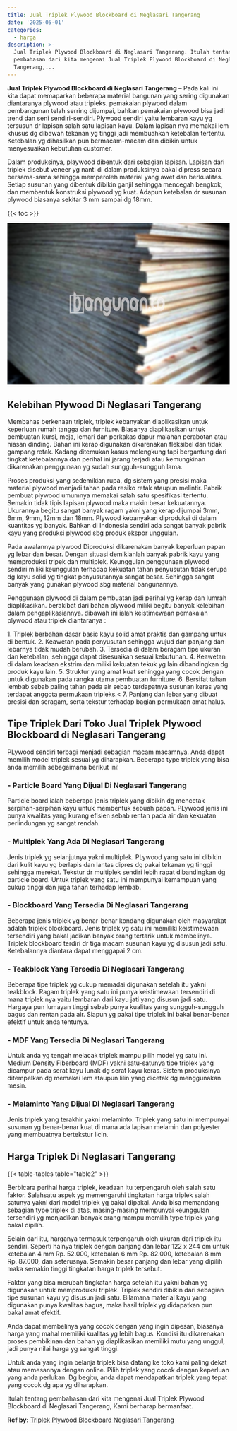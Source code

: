 ```yaml
---
title: Jual Triplek Plywood Blockboard di Neglasari Tangerang
date: '2025-05-01'
categories:
  - harga
description: >-
  Jual Triplek Plywood Blockboard di Neglasari Tangerang. Itulah tentang
  pembahasan dari kita mengenai Jual Triplek Plywood Blockboard di Neglasari
  Tangerang,...
---
```


**Jual Triplek Plywood Blockboard di Neglasari Tangerang** – Pada kali ini kita dapat memaparkan beberapa material bangunan yang sering digunakan diantaranya plywood atau tripleks. pemakaian plywood dalam pembangunan telah serring dijumpai, bahkan pemakaian plywood bisa jadi trend dan seni sendiri-sendiri. Plywood sendiri yaitu lembaran kayu yg tersusun dr lapisan salah satu lapisan kayu. Dalam lapisan nya memakai lem khusus dg dibawah tekanan yg tinggi jadi membuahkan ketebalan tertentu. Ketebalan yg dihasilkan pun bermacam-macam dan dibikin untuk menyesuaikan kebutuhan customer.

Dalam produksinya, playwood dibentuk dari sebagian lapisan. Lapisan dari triplek disebut veneer yg nanti di dalam produksinya bakal dipress secara bersama-sama sehingga memperoleh material yang awet dan berkualitas. Setiap susunan yang dibentuk dibikin ganjil sehingga mencegah bengkok, dan membentuk konstruksi plywood yg kuat. Adapun ketebalan dr susunan plywood biasanya sekitar 3 mm sampai dg 18mm.

{{< toc >}}

![Jual Triplek Plywood Blockboard di Neglasari Tangerang](/images/jual-triplek-murah-32.png)

## Kelebihan Plywood Di Neglasari Tangerang

Membahas berkenaan triplek, triplek kebanyakan diaplikasikan untuk keperluan rumah tangga dan furniture. Biasanya diaplikasikan untuk pembuatan kursi, meja, lemari dan perkakas dapur malahan perabotan atau hiasan dinding. Bahan ini kerap digunakan dikarenakan fleksibel dan tidak gampang retak. Kadang ditemukan kasus melengkung tapi bergantung dari tingkat ketebalannya dan perihal ini jarang terjadi atau kemungkinan dikarenakan penggunaan yg sudah sungguh-sungguh lama.

Proses produksi yang sedemikian rupa, dg sistem yang presisi maka material plywood menjadi tahan pada resiko retak ataupun melintir. Pabrik pembuat plywood umumnya memakai salah satu spesifikasi tertentu. Semakin tidak tipis lapisan plywood maka makin besar kekuatannya. Ukurannya begitu sangat banyak ragam yakni yang kerap dijumpai 3mm, 6mm, 9mm, 12mm dan 18mm. Plywood kebanyakan diproduksi di dalam kuantitas yg banyak. Bahkan di Indonesia sendiri ada sangat banyak pabrik kayu yang produksi plywood sbg produk ekspor unggulan.

Pada awalannya plywood Diproduksi dikarenakan banyak keperluan papan yg lebar dan besar. Dengan situasi demikianlah banyak pabrik kayu yang memproduksi tripek dan multiplek. Keunggulan penggunaan plywood sendiri miliki keunggulan terhadap kekuatan tahan penyusutan tidak serupa dg kayu solid yg tingkat penyusutannya sangat besar. Sehingga sangat banyak yang gunakan plywood sbg material bangunannya.

Penggunaan plywood di dalam pembuatan jadi perihal yg kerap dan lumrah diaplikasikan. berakibat dari bahan plywood miliki begitu banyak kelebihan dalam pengaplikasiannya. dibawah ini ialah keistimewaan pemakaian plywood atau triplek diantaranya :

1\. Triplek berbahan dasar basic kayu solid amat praktis dan gampang untuk di bentuk. 2. Keawetan pada penyusutan sehingga wujud dan panjang dan lebarnya tidak mudah berubah. 3. Tersedia di dalam beragam tipe ukuran dan ketebalan, sehingga dapat disesuaikan sesuai kebutuhan. 4. Keawetan di dalam keadaan ekstrim dan miliki kekuatan tekuk yg lain dibandingkan dg produk kayu lain. 5. Struktur yang amat kuat sehingga yang cocok dengan untuk digunakan pada rangka utama pembuatan furniture. 6. Bersifat tahan lembab sebab paling tahan pada air sebab terdapatnya susunan keras yang terdapat anggota permukaan tripleks.< 7. Panjang dan lebar yang dibuat presisi dan seragam, serta tekstur terhadap bagian permukaan amat halus.

## Tipe Triplek Dari Toko Jual Triplek Plywood Blockboard di Neglasari Tangerang

PLywood sendiri terbagi menjadi sebagian macam macamnya. Anda dapat memilih model triplek sesuai yg diharapkan. Beberapa type triplek yang bisa anda memilih sebagaimana berikut ini!

### \- Particle Board Yang Dijual Di Neglasari Tangerang

Particle board ialah beberapa jenis triplek yang dibikin dg mencetak serpihan-serpihan kayu untuk membentuk sebuah papan. PLywood jenis ini punya kwalitas yang kurang efisien sebab rentan pada air dan kekuatan perlindungan yg sangat rendah.

### \- Multiplek Yang Ada Di Neglasari Tangerang

Jenis triplek yg selanjutnya yakni multiplek. PLywood yang satu ini dibikin dari kulit kayu yg berlapis dan lantas dipres dg pakai tekanan yg tinggi sehingga merekat. Tekstur dr multiplek sendiri lebih rapat dibandingkan dg particle board. Untuk triplek yang satu ini mempunyai kemampuan yang cukup tinggi dan juga tahan terhadap lembab.

### \- Blockboard Yang Tersedia Di Neglasari Tangerang

Beberapa jenis triplek yg benar-benar kondang digunakan oleh masyarakat adalah triplek blockboard. Jenis triplek yg satu ini memiliki keistimewaan tersendiri yang bakal jadikan banyak orang tertarik untuk membelinya. Triplek blockboard terdiri dr tiga macam susunan kayu yg disusun jadi satu. Ketebalannya diantara dapat menggapai 2 cm.

### \- Teakblock Yang Tersedia Di Neglasari Tangerang

Beberapa tipe triplek yg cukup memadai digunakan setelah itu yakni teakblock. Ragam triplek yang satu ini punya keistimewaan tersendiri di mana triplek nya yaitu lembaran dari kayu jati yang disusun jadi satu. Hargaya pun lumayan tinggi sebab punya kualitas yang sungguh-sungguh bagus dan rentan pada air. Siapun yg pakai tipe triplek ini bakal benar-benar efektif untuk anda tentunya.

### \- MDF Yang Tersedia Di Neglasari Tangerang

Untuk anda yg tengah melacak triplek mampu pilih model yg satu ini. Medium Density Fiberboard (MDF) yakni satu-satunya tipe triplek yang dicampur pada serat kayu lunak dg serat kayu keras. Sistem produksinya ditempelkan dg memakai lem ataupun lilin yang dicetak dg menggunakan mesin.

### \- Melaminto Yang Dijual Di Neglasari Tangerang

Jenis triplek yang terakhir yakni melaminto. Triplek yang satu ini mempunyai susunan yg benar-benar kuat di mana ada lapisan melamin dan polyester yang membuatnya bertekstur licin.

## Harga Triplek Di Neglasari Tangerang

{{< table-tables table="table2" >}}

Berbicara perihal harga triplek, keadaan itu terpengaruh oleh salah satu faktor. Salahsatu aspek yg memengaruhi tingkatan harga triplek salah satunya yakni dari model triplek yg bakal dipakai. Anda bisa memandang sebagian type triplek di atas, masing-masing mempunyai keunggulan tersendiri yg menjadikan banyak orang mampu memilih type triplek yang bakal dipilih.

Selain dari itu, harganya termasuk terpengaruh oleh ukuran dari triplek itu sendiri. Seperti halnya triplek dengan panjang dan lebar 122 x 244 cm untuk ketebalan 4 mm Rp. 52.000, ketebalan 6 mm Rp. 82.000, ketebalan 8 mm Rp. 87.000, dan seterusnya. Semakin besar panjang dan lebar yang dipilih maka semakin tinggi tingkatan harga triplek tersebut.

Faktor yang bisa merubah tingkatan harga setelah itu yakni bahan yg digunakan untuk memproduksi triplek. Triplek sendiri dibikin dari sebagian tipe susunan kayu yg disusun jadi satu. Bilamana material kayu yang digunakan punya kwalitas bagus, maka hasil triplek yg didapatkan pun bakal amat efektif.

Anda dapat membelinya yang cocok dengan yang ingin dipesan, biasanya harga yang mahal memiliki kualitas yg lebih bagus. Kondisi itu dikarenakan proses pembikinan dan bahan yg diaplikasikan memiliki mutu yang unggul, jadi punya nilai harga yg sangat tinggi.

Untuk anda yang ingin belanja triplek bisa datang ke toko kami paling dekat atau memesannya dengan online. Pilih triplek yang cocok dengan keperluan yang anda perlukan. Dg begitu, anda dapat mendapatkan triplek yang tepat yang cocok dg apa yg diharapkan.

Itulah tentang pembahasan dari kita mengenai Jual Triplek Plywood Blockboard di Neglasari Tangerang, Kami berharap bermanfaat.

**Ref by:** [Triplek Plywood Blockboard Neglasari Tangerang](https://id.wikipedia.org/wiki/Triplek)
